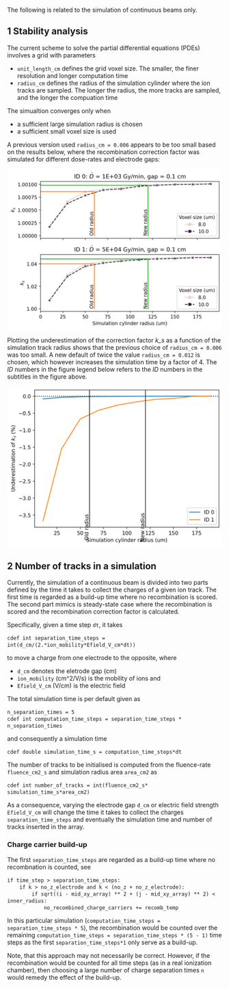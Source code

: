 The following is related to the simulation of continuous beams only.

## 1 Stability analysis

The current scheme to solve the partial differential equations (PDEs) involves a grid with parameters
- ```unit_length_cm``` defines the grid voxel size. The smaller, the finer resolution and longer computation time
- ```radius_cm``` defines the radius of the simulation cylinder where the ion tracks are sampled. The longer the radius, the more tracks are sampled, and the longer the compuation time

The simualtion converges only when 
- a sufficient large simulation radius is chosen
- a sufficient small voxel size is used  

A previous version used ```radius_cm = 0.006``` appears to be too small based on the results below, where the recombination correction factor was simulated for different dose-rates and electrode gaps:

<img src="figures/convergence_plot.png" width="750">


Plotting the underestimation of the correction factor *k_s* as a function of the simulation track radius shows that the previous choice of ```radius_cm = 0.006``` was too small. A new default of twice the value ```radius_cm = 0.012``` is chosen, which however increases the simulation time by a factor of 4. The *ID* numbers in the figure legend below refers to the *ID* numbers in the subtitles in the figure above.

<img src="figures/Underestimation_plot.png" width="750">


## 2 Number of tracks in a simulation
Currently, the simulation of a continuous beam is divided into two parts defined by the time it takes to collect the charges of a given ion track. The first time is regarded as a build-up time where no recombination is scored. The second part mimics is steady-state case where the recombination is scored and the recombination correction factor is calculated.

Specifically, given a time step ```dt```, it takes  
```
cdef int separation_time_steps = int(d_cm/(2.*ion_mobility*Efield_V_cm*dt))  
```  
to move a charge from one electrode to the opposite, where 
- ```d_cm``` denotes the eletrode gap (cm)
- ```ion_mobility``` (cm^2/V/s) is the mobility of ions and 
- ```Efield_V_cm``` (V/cm) is the electric field

The total simulation time is per default given as 
```
n_separation_times = 5
cdef int computation_time_steps = separation_time_steps * n_separation_times
```
and consequently a simulation time
```
cdef double simulation_time_s = computation_time_steps*dt
```
The number of tracks to be initialised is computed from the fluence-rate ```fluence_cm2_s``` and simulation radius area ```area_cm2``` as
```
cdef int number_of_tracks = int(fluence_cm2_s* simulation_time_s*area_cm2)
```
As a consequence, varying the electrode gap ```d_cm``` or electric field strength ```Efield_V_cm``` will change the time it takes to collect the charges ```separation_time_steps``` and eventually the simulation time and number of tracks inserted in the array.


### Charge carrier build-up
The first ```separation_time_steps``` are regarded as a build-up time where no recombnation is counted, see
```
if time_step > separation_time_steps:
    if k > no_z_electrode and k < (no_z + no_z_electrode):
        if sqrt((i - mid_xy_array) ** 2 + (j - mid_xy_array) ** 2) < inner_radius:
            no_recombined_charge_carriers += recomb_temp
```
In this particular simulation (```computation_time_steps = separation_time_steps * 5```), the recombination would be counted over the remaining  ```computation_time_steps = separation_time_steps * (5 - 1)``` time steps as the first ```separation_time_steps*1``` only serve as a build-up.

Note, that this approach may not necessarily be correct. However, if the recombination would be counted for all time steps (as in a real ionization chamber), then choosing a large number of charge separation times ```n``` would remedy the effect of the build-up.

